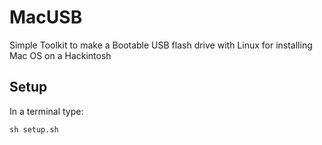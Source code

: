 # MacUSB
Simple Toolkit to make a Bootable USB flash drive with Linux for installing Mac OS on a Hackintosh

## Setup
In a terminal type:
```
sh setup.sh
```
